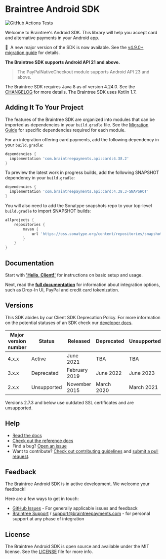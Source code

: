 # Braintree Android SDK

![GitHub Actions Tests](https://github.com/braintree/braintree_android/workflows/Tests/badge.svg)

Welcome to Braintree's Android SDK. This library will help you accept card and alternative payments in your Android app.

:mega:&nbsp;&nbsp;A new major version of the SDK is now available. See the [v4.9.0+ migration guide](v4.9.0+_MIGRATION_GUIDE.md) for details.

**The Braintree SDK supports Android API 21 and above.**

> The PayPalNativeCheckout module supports Android API 23 and above.

The Braintree SDK requires Java 8 as of version 4.24.0. See the [CHANGELOG](https://github.com/braintree/braintree_android/blob/main/CHANGELOG.md#4240) for more details. The Braintree SDK uses Kotlin 1.7. 

## Adding It To Your Project

The features of the Braintree SDK are organized into modules that can be imported as dependencies in your `build.gradle` file.
See the [Migration Guide](v4.9.0+_MIGRATION_GUIDE.md) for specific dependencies required for each module.

For an integration offering card payments, add the following dependency in your `build.gradle`:

```groovy
dependencies {
  implementation 'com.braintreepayments.api:card:4.38.2'
}
```

To preview the latest work in progress builds, add the following SNAPSHOT dependency in your `build.gradle`:

```groovy
dependencies {
  implementation 'com.braintreepayments.api:card:4.38.3-SNAPSHOT'
}
```

You will also need to add the Sonatype snapshots repo to your top-level `build.gradle` to import SNAPSHOT builds:

```groovy
allprojects {
    repositories {
        maven {
            url 'https://oss.sonatype.org/content/repositories/snapshots/'
        }
    }
}
```

## Documentation

Start with [**'Hello, Client!'**](https://developer.paypal.com/braintree/docs/start/hello-client/android/v4) for instructions on basic setup and usage.

Next, read the [**full documentation**](https://developer.paypal.com/braintree/docs/guides/overview) for information about integration options, such as Drop-In UI, PayPal and credit card tokenization.

## Versions

This SDK abides by our Client SDK Deprecation Policy. For more information on the potential statuses of an SDK check our [developer docs](https://developer.paypal.com/braintree/docs/guides/client-sdk/deprecation-policy).

| Major version number | Status | Released | Deprecated | Unsupported |
| -------------------- | ------ | -------- | ---------- | ----------- |
| 4.x.x | Active | June 2021 | TBA | TBA |
| 3.x.x | Deprecated | February 2019 | June 2022 | June 2023 |
| 2.x.x | Unsupported | November 2015 | March 2020 | March 2021 |

Versions 2.7.3 and below use outdated SSL certificates and are unsupported.

## Help

* [Read the docs](https://developer.paypal.com/braintree/docs/guides/overview)
* [Check out the reference docs](https://braintree.github.io/braintree_android/index.html)
* Find a bug? [Open an issue](https://github.com/braintree/braintree_android/issues)
* Want to contribute? [Check out contributing guidelines](CONTRIBUTING.md) and [submit a pull request](https://help.github.com/articles/creating-a-pull-request).

## Feedback

The Braintree Android SDK is in active development. We welcome your feedback!

Here are a few ways to get in touch:

* [GitHub Issues](https://github.com/braintree/braintree_android/issues/new/choose) - For generally applicable issues and feedback
* [Braintree Support](https://developer.paypal.com/braintree/articles) / [support@braintreepayments.com](mailto:support@braintreepayments.com) -
for personal support at any phase of integration

## License

The Braintree Android SDK is open source and available under the MIT license. See the [LICENSE](LICENSE) file for more info.
